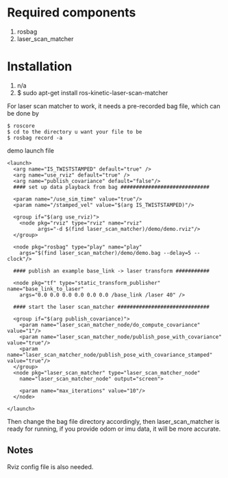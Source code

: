 # Required components
1. rosbag
2. laser_scan_matcher

# Installation
1. n/a
2. $ sudo apt-get install ros-kinetic-laser-scan-matcher

For laser scan matcher to work, it needs a pre-recorded bag file, which can be done by 
```
$ roscore
$ cd to the directory u want your file to be
$ rosbag record -a
```

demo launch file
```
<launch>
  <arg name="IS_TWISTSTAMPED" default="true" />
  <arg name="use_rviz" default="true" />
  <arg name="publish_covariance" default="false"/>
  #### set up data playback from bag #############################

  <param name="/use_sim_time" value="true"/>
  <param name="/stamped_vel" value="$(arg IS_TWISTSTAMPED)"/>

  <group if="$(arg use_rviz)">
    <node pkg="rviz" type="rviz" name="rviz"
          args="-d $(find laser_scan_matcher)/demo/demo.rviz"/>
  </group>

  <node pkg="rosbag" type="play" name="play"
    args="$(find laser_scan_matcher)/demo/demo.bag --delay=5 --clock"/>

  #### publish an example base_link -> laser transform ###########

  <node pkg="tf" type="static_transform_publisher" name="base_link_to_laser"
    args="0.0 0.0 0.0 0.0 0.0 0.0 /base_link /laser 40" />

  #### start the laser scan_matcher ##############################

  <group if="$(arg publish_covariance)">
    <param name="laser_scan_matcher_node/do_compute_covariance" value="1"/>
    <param name="laser_scan_matcher_node/publish_pose_with_covariance" value="true"/>
    <param name="laser_scan_matcher_node/publish_pose_with_covariance_stamped" value="true"/>
  </group>
  <node pkg="laser_scan_matcher" type="laser_scan_matcher_node"
    name="laser_scan_matcher_node" output="screen">

    <param name="max_iterations" value="10"/>
  </node>

</launch>
```
Then change the bag file directory accordingly, then laser_scan_matcher is ready for running, if you provide odom or imu data, it will be more accurate.

## Notes

Rviz config file is also needed.

